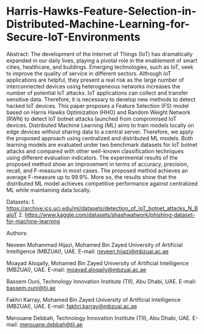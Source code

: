 # Harris-Hawks-Feature-Selection-in-Distributed-Machine-Learning-for-Secure-IoT-Environments
Abstract:
The development of the Internet of Things (IoT) has dramatically expanded in our daily lives, playing a pivotal role in the enablement of smart cities, healthcare, and buildings. Emerging technologies, such as IoT, seek to improve the quality of service in different sectors. Although IoT applications are helpful, they present a real risk as the large number of interconnected devices using heterogeneous networks increases the number of potential IoT attacks. IoT applications can collect and transfer sensitive data. Therefore, it is necessary to develop new methods to detect hacked IoT devices. This paper proposes a Feature Selection (FS) model based on Harris Hawks Optimization (HHO) and Random Weight Network (RWN) to detect IoT botnet attacks launched from compromised IoT devices. 
Distributed Machine Learning (ML) aims to train models locally on edge devices without sharing data to a central server. Therefore, we apply the proposed approach using centralized and distributed ML models. Both learning models are evaluated under two benchmark datasets for IoT botnet attacks and compared with other well-known classification techniques using different evaluation indicators. 
The experimental results of the proposed method show an improvement in terms of accuracy, precision, recall, and F-measure in most cases. The proposed method achieves an average F-measure up to 99.9\%. More so, the results show that the distributed ML model achieves competitive performance against centralized ML while maintaining data locally.

Datasets: 1. https://archive.ics.uci.edu/ml/datasets/detection_of_IoT_botnet_attacks_N_BaIoT
          2. https://www.kaggle.com/datasets/shashwatwork/phishing-dataset-for-machine-learning


Authors:

Neveen Mohammad Hijazi, Mohamed Bin Zayed University of Artificial Intelligence (MBZUAI), UAE. E-mail: neveen.hijazi@mbzuai.ac.ae

Moayad Aloqaily, Mohamed Bin Zayed University of Artificial Intelligence (MBZUAI), UAE. E-mail: moayad.aloqaily@mbzuai.ac.ae

Bassem Ouni, Technology Innovation Institute (TII), Abu Dhabi, UAE. E-mail: bassem.ouni@tii.ae

Fakhri Karray, Mohamed Bin Zayed University of Artificial Intelligence (MBZUAI), UAE. E-mail: fakhri.karray@mbzuai.ac.ae

Merouane Debbah, Technology Innovation Institute (TII), Abu Dhabi, UAE. E-mail:  merouane.debbah@tii.ae
